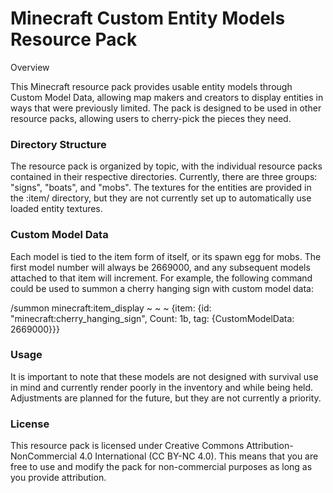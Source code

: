 # Minecraft Custom Entity Models Resource Pack
Overview

This Minecraft resource pack provides usable entity models through Custom Model Data, allowing map makers and creators to display entities in ways that were previously limited. The pack is designed to be used in other resource packs, allowing users to cherry-pick the pieces they need.

### Directory Structure

The resource pack is organized by topic, with the individual resource packs contained in their respective directories. Currently, there are three groups: "signs", "boats", and "mobs". The textures for the entities are provided in the <resource pack>:item/ directory, but they are not currently set up to automatically use loaded entity textures.

### Custom Model Data

Each model is tied to the item form of itself, or its spawn egg for mobs. The first model number will always be 2669000, and any subsequent models attached to that item will increment. For example, the following command could be used to summon a cherry hanging sign with custom model data:

/summon minecraft:item_display ~ ~ ~ {item: {id: "minecraft:cherry_hanging_sign", Count: 1b, tag: {CustomModelData: 2669000}}}

### Usage

It is important to note that these models are not designed with survival use in mind and currently render poorly in the inventory and while being held. Adjustments are planned for the future, but they are not currently a priority.

### License

This resource pack is licensed under Creative Commons Attribution-NonCommercial 4.0 International (CC BY-NC 4.0). This means that you are free to use and modify the pack for non-commercial purposes as long as you provide attribution.
